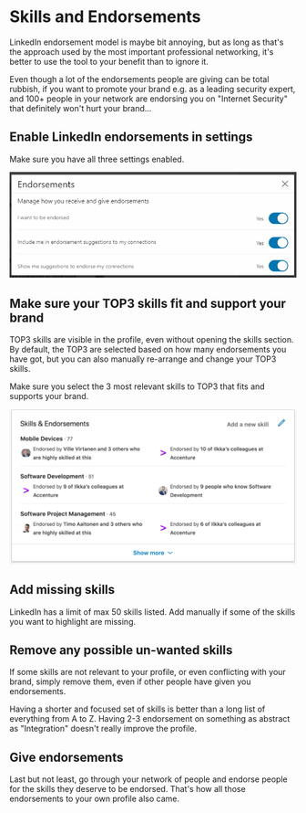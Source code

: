 # Skills and Endorsements

LinkedIn endorsement model is maybe bit annoying, but as long as that's the approach used by the most important professional networking, it's better to use the tool to your benefit than to ignore it.

Even though a lot of the endorsements people are giving can be total rubbish, if you want to promote your brand e.g. as a leading security expert, and 100+ people in your network are endorsing you on "Internet Security" that definitely won't hurt your brand...

## Enable LinkedIn endorsements in settings

Make sure you have all three settings enabled. 

![skills](pics/endorsements.png)

## Make sure your TOP3 skills fit and support your brand

TOP3 skills are visible in the profile, even without opening the skills section. By default, the TOP3 are selected based on how many endorsements you have got, but you can also manually re-arrange and change your TOP3 skills.

Make sure you select the 3 most relevant skills to TOP3 that fits and supports your brand.

![skills](pics/skills.png)

## Add missing skills

LinkedIn has a limit of max 50 skills listed. Add manually if some of the skills you want to highlight are missing.

## Remove any possible un-wanted skills

If some skills are not relevant to your profile, or even conflicting with your brand, simply remove them, even if other people have given you endorsements.

Having a shorter and focused set of skills is better than a long list of everything from A to Z. Having 2-3 endorsement on something as abstract as "Integration" doesn't really improve the profile.

## Give endorsements

Last but not least, go through your network of people and endorse people for the skills they deserve to be endorsed. That's how all those endorsements to your own profile also came.

